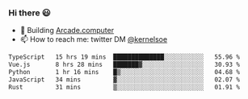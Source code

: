 ### Hi there 😃

- 🔨 Building [Arcade.computer](https://arcade.computer)
- 📫 How to reach me: twitter DM [@kernelsoe](https://twitter.com/kernelsoe)

<!--START_SECTION:waka-->

```txt
TypeScript   15 hrs 19 mins  ██████████████░░░░░░░░░░░   55.96 %
Vue.js       8 hrs 28 mins   ███████▓░░░░░░░░░░░░░░░░░   30.93 %
Python       1 hr 16 mins    █▒░░░░░░░░░░░░░░░░░░░░░░░   04.68 %
JavaScript   34 mins         ▓░░░░░░░░░░░░░░░░░░░░░░░░   02.07 %
Rust         31 mins         ▒░░░░░░░░░░░░░░░░░░░░░░░░   01.91 %
```

<!--END_SECTION:waka-->

